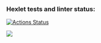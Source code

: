### Hexlet tests and linter status:
[![Actions Status](https://github.com/LosVetaliy/frontend-project-lvl1/workflows/hexlet-check/badge.svg)](https://github.com/LosVetaliy/frontend-project-lvl1/actions)

<a href="https://codeclimate.com/github/LosVetaliy/frontend-project-lvl1/maintainability"><img src="https://api.codeclimate.com/v1/badges/4cd8cc1fb80bd3a8f25a/maintainability" /></a>

<a href="https://asciinema.org/a/3BBPD0LlKL8Gbep87WHegbnNt"></a>

<a href="https://asciinema.org/a/coTHdJzpOi96L68vcrFJWvnw6"></a>

<a href='https://asciinema.org/a/sPykiWyVc9v8SiQ9x8wIbRCxl'></a>

<a href='https://asciinema.org/a/ssn0V2Q4GYKcTkMHsvqW4MKyX'></a>